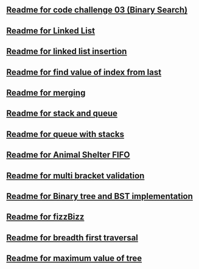 
## [Readme for code challenge 03 (Binary Search)](https://github.com/sadhikari07/data-structures-and-algorithms/blob/master/java401_code_challenges/src/BinarySearch.md)

## [Readme for Linked List](https://github.com/sadhikari07/data-structures-and-algorithms/blob/master/java401_code_challenges/src/main/java/java401_code_challenges/linkedlist/linkedList.md)


## [Readme for linked list insertion](https://github.com/sadhikari07/data-structures-and-algorithms/blob/master/java401_code_challenges/src/main/java/java401_code_challenges/linkedlist/linkedListInsertion.md)

## [Readme for find value of index from last](https://github.com/sadhikari07/data-structures-and-algorithms/blob/master/java401_code_challenges/src/main/java/java401_code_challenges/linkedlist/valueFromEnd.md)

## [Readme for merging](https://github.com/sadhikari07/data-structures-and-algorithms/blob/master/java401_code_challenges/src/main/java/java401_code_challenges/linkedlist/mergeLists.md)

## [Readme for stack and queue](https://github.com/sadhikari07/data-structures-and-algorithms/blob/master/java401_code_challenges/src/main/java/java401_code_challenges/stack_and_queue/stackAndQueue.md)

## [Readme for queue with stacks](https://github.com/sadhikari07/data-structures-and-algorithms/blob/master/java401_code_challenges/src/main/java/java401_code_challenges/QueueWithStacks/queueWithStacks.md)

## [Readme for Animal Shelter FIFO](https://github.com/sadhikari07/data-structures-and-algorithms/blob/master/java401_code_challenges/src/main/java/java401_code_challenges/fifoAnimalShelter/animalshelter.md)

## [Readme for multi bracket validation](https://github.com/sadhikari07/data-structures-and-algorithms/blob/master/java401_code_challenges/src/main/java/java401_code_challenges/multibracketvalidation/MultiBracketValidation.md)

## [Readme for Binary tree and BST implementation](https://github.com/sadhikari07/data-structures-and-algorithms/blob/master/java401_code_challenges/src/main/java/java401_code_challenges/tree/tree.md)

## [Readme for fizzBizz](https://github.com/sadhikari07/data-structures-and-algorithms/blob/master/java401_code_challenges/src/main/java/java401_code_challenges/FizzBizzTree/fizzbizz.md)

## [Readme for breadth first traversal](https://github.com/sadhikari07/data-structures-and-algorithms/blob/master/java401_code_challenges/src/main/java/java401_code_challenges/breadthFirst/breadthFirst.md)

## [Readme for maximum value of tree](https://github.com/sadhikari07/data-structures-and-algorithms/blob/master/java401_code_challenges/src/main/java/java401_code_challenges/tree/maximumValue.md)
